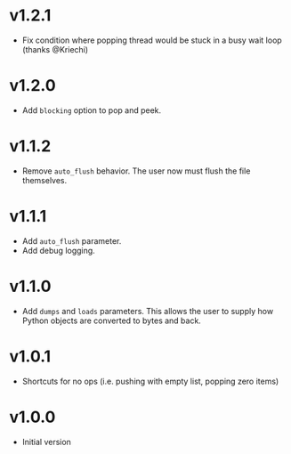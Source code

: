# v1.2.1
- Fix condition where popping thread would be stuck in a busy wait loop (thanks @Kriechi)

# v1.2.0

- Add `blocking` option to pop and peek.

# v1.1.2

- Remove `auto_flush` behavior. The user now must flush the file themselves.

# v1.1.1

- Add `auto_flush` parameter.
- Add debug logging.

# v1.1.0

- Add `dumps` and `loads` parameters. This allows the user to supply how Python objects are converted to bytes and back.

# v1.0.1

- Shortcuts for no ops (i.e. pushing with empty list, popping zero items)

# v1.0.0

- Initial version

